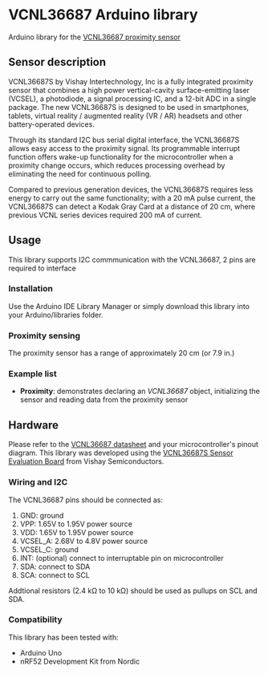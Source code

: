# VCNL36687 Arduino library
Arduino library for the [VCNL36687 proximity sensor](http://www.vishay.com/ppg?84907)

## Sensor description
VCNL36687S by Vishay Intertechnology, Inc is a fully integrated proximity sensor that combines a high power vertical-cavity surface-emitting laser (VCSEL), a photodiode, a signal processing IC, and a 12-bit ADC in a single package. The new VCNL36687S is designed to be used in smartphones, tablets, virtual reality / augmented reality (VR / AR) headsets and other battery-operated devices.

Through its standard I2C bus serial digital interface, the VCNL36687S allows easy access to the proximity signal. Its programmable interrupt function offers wake-up functionality for the microcontroller when a proximity change occurs, which reduces processing overhead by eliminating the need for continuous polling.

Compared to previous generation devices, the VCNL36687S requires less energy to carry out the same functionality; with a 20 mA pulse current, the VCNL36687S can detect a Kodak Gray Card at a distance of 20 cm, where previous VCNL series devices required 200 mA of current.    

## Usage

This library supports I2C commmunication with the VCNL36687, 2 pins are required to interface

### Installation

Use the Arduino IDE Library Manager or simply download this library into your Arduino/libraries folder.

### Proximity sensing

The proximity sensor has a range of approximately 20 cm (or 7.9 in.)

### Example list

* **Proximity**: demonstrates declaring an _VCNL36687_ object, initializing the sensor and reading data from the proximity sensor

## Hardware

Please refer to the [VCNL36687 datasheet](https://www.vishay.com/docs/84907/vcnl36687s.pdf) and your microcontroller's pinout diagram. This library was developed using the [VCNL36687S Sensor Evaluation Board](http://www.vishay.com/docs/84967/vcnl36687ssensorboardfiles.pdf) from Vishay Semiconductors. 

### Wiring and I2C

The VCNL36687 pins should be connected as:

1. GND: ground
2. VPP: 1.65V to 1.95V power source
3. VDD: 1.65V to 1.95V power source
4. VCSEL_A: 2.68V to 4.8V power source
5. VCSEL_C: ground
6. INT: (optional) connect to interruptable pin on microcontroller
7. SDA: connect to SDA
8. SCA: connect to SCL

Addtional resistors (2.4 kΩ to 10 kΩ) should be used as pullups on SCL and SDA.

### Compatibility

This library has been tested with:
* Arduino Uno
* nRF52 Development Kit from Nordic
